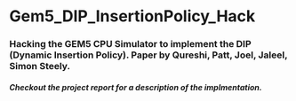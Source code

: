 # Gem5_DIP_InsertionPolicy_Hack
### Hacking the GEM5 CPU Simulator to implement the DIP (Dynamic Insertion Policy). Paper by Qureshi, Patt, Joel, Jaleel, Simon Steely.

##### Checkout the project report for a description of the implmentation.
